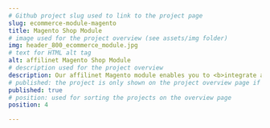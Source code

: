 ```yaml
---
# Github project slug used to link to the project page
slug: ecommerce-module-magento
title: Magento Shop Module
# image used for the project overview (see assets/img folder)
img: header_800_ecommerce_module.jpg
# text for HTML alt tag
alt: affilinet Magento Shop Module
# description used for the project overview
description: Our affilinet Magento module enables you to <b>integrate all of the essential affiliate marketing features</b> into the Magento store environment, without code modification.
# published: the project is only shown on the project overview page if set to true
published: true
# position: used for sorting the projects on the overview page 
position: 4

---
```

